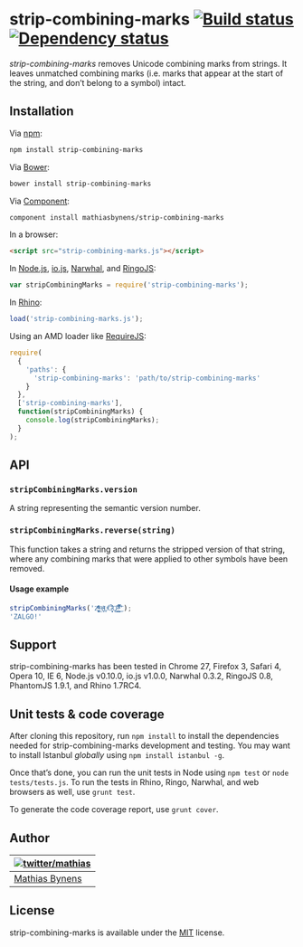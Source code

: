 # strip-combining-marks [![Build status](https://travis-ci.org/mathiasbynens/strip-combining-marks.svg?branch=master)](https://travis-ci.org/mathiasbynens/strip-combining-marks) [![Dependency status](https://gemnasium.com/mathiasbynens/strip-combining-marks.svg)](https://gemnasium.com/mathiasbynens/strip-combining-marks)

_strip-combining-marks_ removes Unicode combining marks from strings. It leaves unmatched combining marks (i.e. marks that appear at the start of the string, and don’t belong to a symbol) intact.

## Installation

Via [npm](https://www.npmjs.com/):

```bash
npm install strip-combining-marks
```

Via [Bower](http://bower.io/):

```bash
bower install strip-combining-marks
```

Via [Component](https://github.com/component/component):

```bash
component install mathiasbynens/strip-combining-marks
```

In a browser:

```html
<script src="strip-combining-marks.js"></script>
```

In [Node.js](https://nodejs.org/), [io.js](https://iojs.org/), [Narwhal](http://narwhaljs.org/), and [RingoJS](http://ringojs.org/):

```js
var stripCombiningMarks = require('strip-combining-marks');
```

In [Rhino](http://www.mozilla.org/rhino/):

```js
load('strip-combining-marks.js');
```

Using an AMD loader like [RequireJS](http://requirejs.org/):

```js
require(
  {
    'paths': {
      'strip-combining-marks': 'path/to/strip-combining-marks'
    }
  },
  ['strip-combining-marks'],
  function(stripCombiningMarks) {
    console.log(stripCombiningMarks);
  }
);
```

## API

### `stripCombiningMarks.version`

A string representing the semantic version number.

### `stripCombiningMarks.reverse(string)`

This function takes a string and returns the stripped version of that string, where any combining marks that were applied to other symbols have been removed.

#### Usage example

```js
stripCombiningMarks('Z͑ͫ̓ͪ̂ͫ̽͏̴̙̤̞͉͚̯̞̠͍A̴̵̜̰͔ͫ͗͢L̠ͨͧͩ͘G̴̻͈͍͔̹̑͗̎̅͛́Ǫ̵̹̻̝̳͂̌̌͘!͖̬̰̙̗̿̋ͥͥ̂ͣ̐́́͜͞');
'ZALGO!'
```

## Support

strip-combining-marks has been tested in Chrome 27, Firefox 3, Safari 4, Opera 10, IE 6, Node.js v0.10.0, io.js v1.0.0, Narwhal 0.3.2, RingoJS 0.8, PhantomJS 1.9.1, and Rhino 1.7RC4.

## Unit tests & code coverage

After cloning this repository, run `npm install` to install the dependencies needed for strip-combining-marks development and testing. You may want to install Istanbul _globally_ using `npm install istanbul -g`.

Once that’s done, you can run the unit tests in Node using `npm test` or `node tests/tests.js`. To run the tests in Rhino, Ringo, Narwhal, and web browsers as well, use `grunt test`.

To generate the code coverage report, use `grunt cover`.

## Author

| [![twitter/mathias](https://gravatar.com/avatar/24e08a9ea84deb17ae121074d0f17125?s=70)](https://twitter.com/mathias "Follow @mathias on Twitter") |
|---|
| [Mathias Bynens](https://mathiasbynens.be/) |

## License

strip-combining-marks is available under the [MIT](https://mths.be/mit) license.
